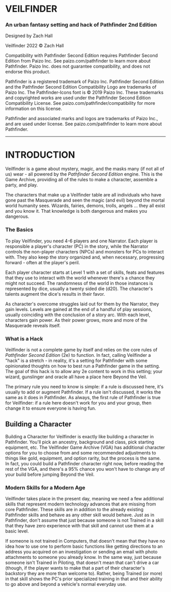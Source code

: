 # VEILFINDER
### An urban fantasy setting and hack of Pathfinder 2nd Edition

Designed by Zach Hall

Veilfinder 2022 © Zach Hall

Compatibility with Pathfinder Second Edition requires Pathfinder Second Edition from Paizo Inc. See paizo.com/pathfinder to learn more about Pathfinder. Paizo Inc. does not guarantee compatibility, and does not endorse this product.

Pathfinder is a registered trademark of Paizo Inc. Pathfinder Second Edition and the Pathfinder Second Edition Compatibility Logo are trademarks of Paizo Inc. The Pathfinder-Icons font is © 2019 Paizo Inc. These trademarks and copyrighted works are used under the Pathfinder Second Edition Compatibility License. See paizo.com/pathfinder/compatibility for more information on this license.

Pathfinder and associated marks and logos are trademarks of Paizo Inc., and are used under license. See paizo.com/pathfinder to learn more about Pathfinder.

---

# INTRODUCTION

Veilfinder is a game about mystery, magic, and the masks many (if not all of us) wear - all powered by the *Pathfinder Second Edition* engine. This is the Game Archive, providing all of the rules to make a character, assemble a party, and play. 

The characters that make up a Veilfinder table are all individuals who have gone past the Masquerade and seen the magic (and evil) beyond the mortal world humanity sees. Wizards, fairies, demons, trolls, angels ... they all exist and you know it. That knowledge is both dangerous and makes you dangerous.

### The Basics

To play Veilfinder, you need 4-6 players and one Narrator. Each player is responsible a player's character (PC) in the story, while the Narrator controls the non-player characters (NPCs) and monsters for PCs to interact with. They also keep the story organized and, when necessary, progressing forward - often at the player's peril. 

Each player character starts at Level 1 with a set of skills, feats and features that they use to interact with the world whenever there's a chance they might not succeed. The randomness of the world in those instances is represented by dice, usually a twenty sided die (d20). The character's talents augment the dice's results in their favor. 

As character's overcome struggles laid out for them by the Narrator, they gain levels. Levels are gained at the end of a handful of play sessions, usually coinciding with the conclusion of a story arc. With each level, characters gain power. As their power grows, more and more of the Masquerade reveals itself. 

### What is a Hack

Veilfinder is not a complete game by itself and relies on the core rules of *Pathfinder Second Edition* (2e) to function. In fact, calling Veilfinder a "hack" is a stretch - in reality, it's a setting for Pathfinder with some opinionated thoughts on how to best run a Pathfinder game in the setting. The goal of this hack is to allow any 2e content to work in this setting; your wizard, gunslinger and oracle all have a place here Beyond the Veil. 

The primary rule you need to know is simple: if a rule is discussed here, it's usually to add or augment Pathfinder. If a rule isn't discussed, it works the same as it does in Pathfinder. As always, the first rule of Pathfinder is true for Veilfinder: if a rule here doesn't work for you and your group, then change it to ensure everyone is having fun.

## Building a Character

Building a Character for Veilfinder is exactly like building a character in Pathfinder. You'll pick an ancestry, background and class, pick starting equipment, etc. The Veilfinder Game Archive (VGA) has additional character options for you to choose from and some recommended adjustments to things like gold, equipment, and option rarity, but the process is the same. In fact, you could build a Pathfinder character right now, before reading the rest of the VGA, and there's a 95% chance you won't have to change any of your build before jumping Beyond the Veil. 

### Modern Skills for a Modern Age

Veilfinder takes place in the present day, meaning we need a few additional skills that represent modern technology advances that are missing from core Pathfinder. These skills are in addition to the already existing Pathfinder skills and behave as any other skill would behave. Just as in Pathfinder, don't assume that just because someone is not Trained in a skill that they have zero experience with that skill and cannot use them at a basic level. 

If someone is not trained in Computers, that doesn't mean that they have no idea how to use one to perform basic functions like getting directions to an address you acquired on an investigation or sending an email with photo attachments to someone you already know. In the same way, just because someone isn't Trained in Piloting, that doesn't mean that can't drive a car (though, if the player wants to make that a part of their character's backstory they are more than welcome to). Rather, being Trained (or more) in that skill shows the PC's prior specialized training in that and their ability to go above and beyond a vehicle's normal everyday use. 